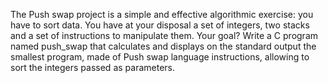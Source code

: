 The Push swap project is a simple and effective algorithmic exercise: you have to sort data.
You have at your disposal a set of integers, two stacks and a set of instructions to manipulate them.
Your goal? Write a C program named push_swap that calculates and displays on
the standard output the smallest program, made of Push swap language instructions,
allowing to sort the integers passed as parameters.
